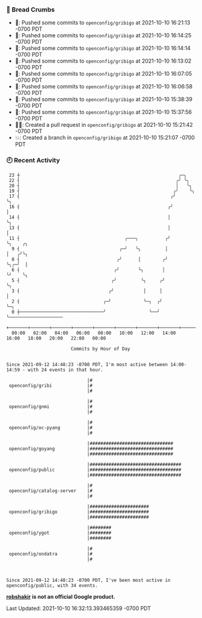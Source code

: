 ### 🍞 Bread Crumbs

 * 🚢: Pushed some commits to `openconfig/gribigo` at 2021-10-10 16:21:13 -0700 PDT
 * 🚢: Pushed some commits to `openconfig/gribigo` at 2021-10-10 16:14:25 -0700 PDT
 * 🚢: Pushed some commits to `openconfig/gribigo` at 2021-10-10 16:14:14 -0700 PDT
 * 🚢: Pushed some commits to `openconfig/gribigo` at 2021-10-10 16:13:02 -0700 PDT
 * 🚢: Pushed some commits to `openconfig/gribigo` at 2021-10-10 16:07:05 -0700 PDT
 * 🚢: Pushed some commits to `openconfig/gribigo` at 2021-10-10 16:06:58 -0700 PDT
 * 🚢: Pushed some commits to `openconfig/gribigo` at 2021-10-10 15:38:39 -0700 PDT
 * 🚢: Pushed some commits to `openconfig/gribigo` at 2021-10-10 15:37:56 -0700 PDT
 * ✍🏼: Created a pull request in `openconfig/gribigo` at 2021-10-10 15:21:42 -0700 PDT
 * 💥: Created a branch in `openconfig/gribigo` at 2021-10-10 15:21:07 -0700 PDT

### 🕘 Recent Activity
```
 23 ┼                                                           ╭─╮
 22 ┤                                                          ╭╯ ╰╮
 20 ┤                                                          │   ╰╮
 19 ┤                                                         ╭╯    ╰╮
 17 ┤                                                        ╭╯      ╰╮
 16 ┤                                                       ╭╯        │
 14 ┤                                                       │         ╰╮
 13 ┤                                                       │          │
 11 ┤                                       ╭───╮          ╭╯          ╰╮    ╭╮
  9 ┤                                     ╭─╯   ╰╮         │            │   ╭╯╰╮
  8 ┤                                    ╭╯      │        ╭╯            ╰╮╭─╯  │
  6 ┤                                   ╭╯       ╰╮       │              ╰╯    ╰╮
  5 ┤                                  ╭╯         ╰╮     ╭╯                     ╰╮
  3 ┤                                 ╭╯           │     │                       │
  2 ┤                               ╭─╯            ╰─╮  ╭╯                       ╰─╮
  0 ┼───────────────────────────────╯                ╰──╯                          ╰────────────────────
    +───────+───────+───────+───────+───────+───────+───────+───────+───────+───────+───────+───────+────
  00:00   02:00   04:00   06:00   08:00   10:00   12:00   14:00   16:00   18:00   20:00   22:00   00:00   

						Commits by Hour of Day


Since 2021-09-12 14:48:23 -0700 PDT, I'm most active between 14:00-14:59 - with 24 events in that hour.

```



```
                              |#
 openconfig/gribi             |#
                              |#

                              |#
 openconfig/gnmi              |#
                              |#

                              |#
 openconfig/oc-pyang          |#
                              |#

                              |###############################
 openconfig/goyang            |###############################
                              |###############################

                              |##################################
 openconfig/public            |##################################
                              |##################################

                              |#
 openconfig/catalog-server    |#
                              |#

                              |######################
 openconfig/gribigo           |######################
                              |######################

                              |########
 openconfig/ygot              |########
                              |########

                              |#
 openconfig/ondatra           |#
                              |#



Since 2021-09-12 14:48:23 -0700 PDT, I've been most active in openconfig/public, with 34 events.

```
**[robshakir](mailto:robjs@google.com) is not an official Google product.**  


Last Updated: 2021-10-10 16:32:13.393465359 -0700 PDT
